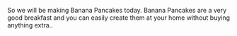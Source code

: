 So we will be making Banana Pancakes today. Banana Pancakes are a very good breakfast and you can easily create them at your home without buying anything extra..